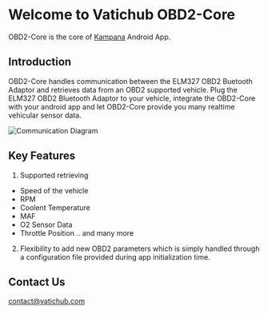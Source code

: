 # Welcome to Vatichub OBD2-Core

OBD2-Core is the core of [Kampana](https://play.google.com/store/apps/details?id=com.fyp.kampana&hl=en) Android App.

## Introduction

OBD2-Core handles communication between the ELM327 OBD2 Buetooth Adaptor and retrieves data from an OBD2 supported vehicle. Plug the ELM327 OBD2 Bluetooth Adaptor to your vehicle, integrate the OBD2-Core with your android app and let OBD2-Core provide you many realtime vehicular sensor data.

![Communication Diagram](https://docs.google.com/drawings/d/1oz0yKJFKG8y_SpQAMuDETk4OGJ6fPjAGFX6pWN9PJY8/pub?w=1254&h=526 "Communication Diagram")

## Key Features

1. Supported retrieving
  * Speed of the vehicle
  * RPM
  * Coolent Temperature
  * MAF
  * O2 Sensor Data
  * Throttle Position .. and many more
  
2. Flexibility to add new OBD2 parameters which is simply handled through a configuration file provided during app initialization time.

## Contact Us

contact@vatichub.com

